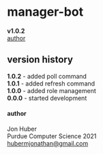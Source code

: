 # manager-bot
**v1.0.2**</br>
[author](#author)

## version history
**1.0.2** - added poll command</br>
**1.0.1** - added refresh command</br>
**1.0.0** - added role management</br>
**0.0.0** - started development

#### author
Jon Huber</br>
Purdue Computer Science 2021</br>
[hubermjonathan@gmail.com](mailto:hubermjonathan@gmail.com)

